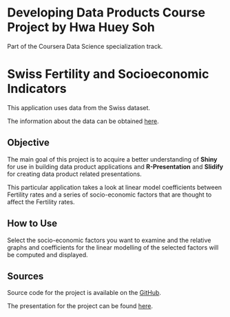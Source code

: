Developing Data Products Course Project by Hwa Huey Soh
=========================
Part of the Coursera Data Science specialization track.

Swiss Fertility and Socioeconomic Indicators
==================

This application uses data from the Swiss dataset.

The information about the data can be obtained [here](https://stat.ethz.ch/R-manual/R-devel/library/datasets/html/swiss.html).

## Objective

The main goal of this project is to acquire a better understanding of **Shiny** for use in building data product applications and **R-Presentation** and **Slidify** for creating data product related presentations.

This particular application takes a look at linear model coefficients between Fertility rates and a series of socio-economic factors that are thought to affect the Fertility rates. 

## How to Use

Select the socio-economic factors you want to examine and the relative graphs and coefficients for the linear modelling of the selected factors will be computed and displayed.

## Sources

Source code for the project is available on the [GitHub]().

The presentation for the project can be found [here]().
